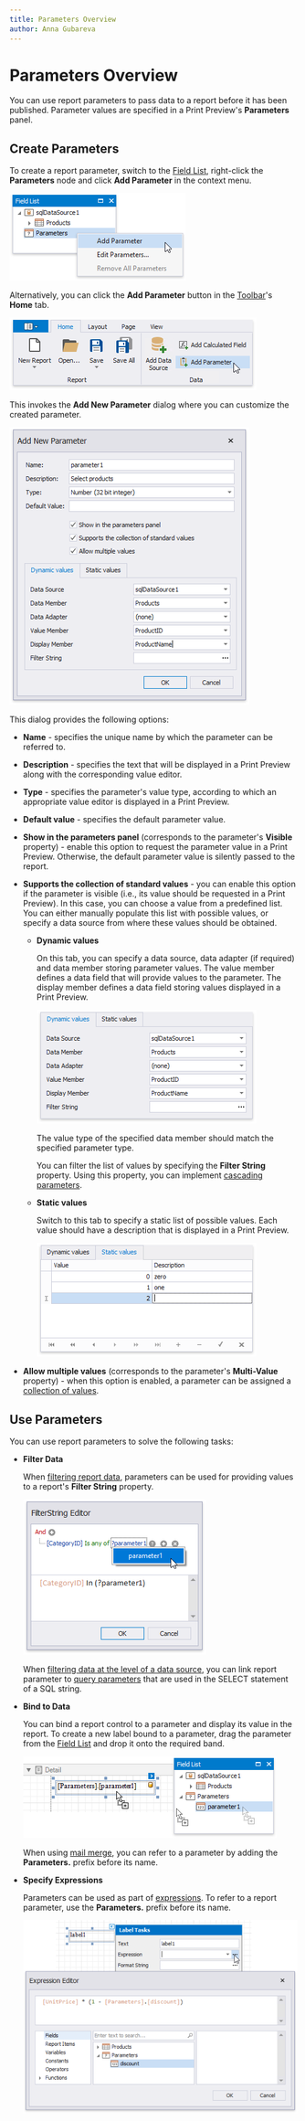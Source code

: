 ```yaml
---
title: Parameters Overview
author: Anna Gubareva
---
```

# Parameters Overview

You can use report parameters to pass data to a report before it has been published. Parameter values are specified in a Print Preview's **Parameters** panel.

## <a name="createparameters"></a>Create Parameters
To create a report parameter, switch to the [Field List](../../report-designer-tools/ui-panels/field-list.md), right-click the **Parameters** node and click **Add Parameter** in the context menu.

![](../../../../../images/eurd-win-parameters-add-parameter-via-field-list.png)

Alternatively, you can click the **Add Parameter** button in the [Toolbar](../../report-designer-tools/toolbar.md)'s **Home** tab.

![](../../../../../images/eurd-win-parameters-add-parameter-via-toolbar.png)

This invokes the **Add New Parameter** dialog where you can customize the created parameter.

![](../../../../../images/eurd-win-parameters-add-new-parameter-dialog.png)

This dialog provides the following options:

* **Name** - specifies the unique name by which the parameter can be referred to.
* **Description** - specifies the text that will be displayed in a Print Preview along with the corresponding value editor.
* **Type** - specifies the parameter's value type, according to which an appropriate value editor is displayed in a Print Preview.
* **Default value** - specifies the default parameter value.
* **Show in the parameters panel** (corresponds to the parameter's **Visible** property) - enable this option to request the parameter value in a Print Preview. Otherwise, the default parameter value is silently passed to the report.
* **Supports the collection of standard values** - you can enable this option if the parameter is visible (i.e., its value should be requested in a Print Preview). In this case, you can choose a value from a predefined list. You can either manually populate this list with possible values, or specify a data source from where these values should be obtained.
	
	* **Dynamic values**
		
		On this tab, you can specify a data source, data adapter (if required) and data member storing parameter values. The value member defines a data field that will provide values to the parameter. The display member defines a data field storing values displayed in a Print Preview.
		
		![](../../../../../images/eurd-win-parameters-dynamic-values.png)
		
		The value type of the specified data member should match the specified parameter type.
		
		You can filter the list of values by specifying the **Filter String** property. Using this property, you can implement [cascading parameters](create-multi-value-and-cascading-parameters.md).
		
	* **Static values**
		
		Switch to this tab to specify a static list of possible values. Each value should have a description that is displayed in a Print Preview.
		
		![](../../../../../images/eurd-win-parameters-static-values.png)

* **Allow multiple values** (corresponds to the parameter's **Multi-Value** property) - when this option is enabled, a parameter can be assigned a [collection of values](create-multi-value-and-cascading-parameters.md).

## <a name="useparameters"></a>Use Parameters
You can use report parameters to solve the following tasks:

* **Filter Data**
	
	When [filtering report data](../filter-data/filter-data-at-the-report-level.md), parameters can be used for providing values to a report's **Filter String** property.
	
	![](../../../../../images/eurd-win-parameters-in-filter-string.png)
	
	When [filtering data at the level of a data source](../filter-data/filter-data-at-the-data-source-level.md), you can link report parameter to [query parameters](use-query-parameters.md) that are used in the SELECT statement of a SQL string.

* **Bind to Data**
	
	You can bind a report control to a parameter and display its value in the report. To create a new label bound to a parameter, drag the parameter from the [Field List](../../report-designer-tools/ui-panels/field-list.md) and drop it onto the required band.
	
	![](../../../../../images/eurd-win-parameters-for-data-binding.png)
	
	When using [mail merge](../../bind-to-data/use-embedded-fields-mail-merge.md), you can refer to a parameter by adding the **Parameters.** prefix before its name.

* **Specify Expressions**
    
    Parameters can be used as part of [expressions](../../use-expressions.md). To refer to a report parameter, use the **Parameters.** prefix before its name.

    ![](../../../../../images/eurd-win-parameters-in-expression-editor.png)